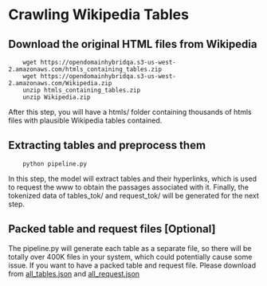 # Crawling Wikipedia Tables

## Download the original HTML files from Wikipedia
```
	wget https://opendomainhybridqa.s3-us-west-2.amazonaws.com/htmls_containing_tables.zip
	wget https://opendomainhybridqa.s3-us-west-2.amazonaws.com/Wikipedia.zip
	unzip htmls_containing_tables.zip
	unzip Wikipedia.zip
```
After this step, you will have a htmls/ folder containing thousands of htmls files with plausible Wikipedia tables contained.

## Extracting tables and preprocess them
```
	python pipeline.py
```
In this step, the model will extract tables and their hyperlinks, which is used to request the www to obtain the passages associated with it. Finally, the tokenized data of tables_tok/ and request_tok/ will be generated for the next step.

## Packed table and request files [Optional]
The pipeline.py will generate each table as a separate file, so there will be totally over 400K files in your system, which could potentially cause some issue. If you want to have a packed table and request file. Please download from [all_tables.json](https://opendomainhybridqa.s3-us-west-2.amazonaws.com/all_tables.json) and [all_request.json](https://opendomainhybridqa.s3-us-west-2.amazonaws.com/all_requests.json)
